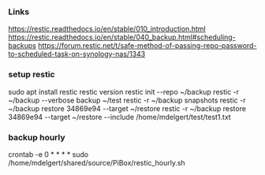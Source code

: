 ### Links
https://restic.readthedocs.io/en/stable/010_introduction.html
https://restic.readthedocs.io/en/stable/040_backup.html#scheduling-backups
https://forum.restic.net/t/safe-method-of-passing-repo-password-to-scheduled-task-on-synology-nas/1343

### setup restic
sudo apt install restic
restic version
restic init --repo ~/backup
restic -r ~/backup --verbose backup ~/test
restic -r ~/backup snapshots
restic -r ~/backup restore 34869e94 --target ~/restore
restic -r ~/backup restore 34869e94 --target ~/restore --include /home/mdelgert/test/test1.txt

### backup hourly 
crontab -e
0 * * * * sudo /home/mdelgert/shared/source/PiBox/restic_hourly.sh